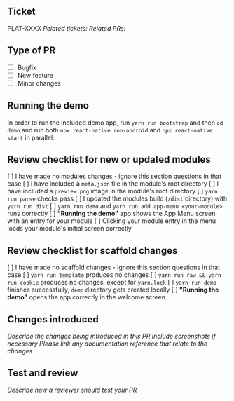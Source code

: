 ## Ticket

PLAT-XXXX
_Related tickets:_
_Related PRs:_

## Type of PR

- [ ] Bugfix
- [ ] New feature
- [ ] Minor changes

## Running the demo

In order to run the included demo app, run `yarn run bootstrap` and then `cd demo` and run both `npx react-native run-android` and `npx react-native start` in parallel.

## Review checklist for new or updated modules

[ ] I have made no modules changes - ignore this section questions in that case
[ ] I have included a `meta.json` file in the module's root directory
[ ] I have included a `preview.png` image in the module's root directory
[ ] `yarn run parse` checks pass
[ ] I updated the modules build (`/dist` directory) with `yarn run dist`
[ ] `yarn run demo` and `yarn run add app-menu <your-module>` runs correctly
[ ] **"Running the demo"** app shows the App Menu screen with an entry for your module
[ ] Clicking your module entry in the menu loads your module's initial screen correctly

## Review checklist for scaffold changes

[ ] I have made no scaffold changes - ignore this section questions in that case
[ ] `yarn run template` produces no changes
[ ] `yarn run raw && yarn run cookie` produces no changes, except for `yarn.lock`
[ ] `yarn run demo` finishes successfully, `demo` directory gets created locally
[ ] **"Running the demo"** opens the app correctly in the welcome screen

## Changes introduced

_Describe the changes being introduced in this PR_
_Include screenshots if necessary_
_Please link any documentation reference that relate to the changes_

## Test and review

_Describe how a reviewer should test your PR_
